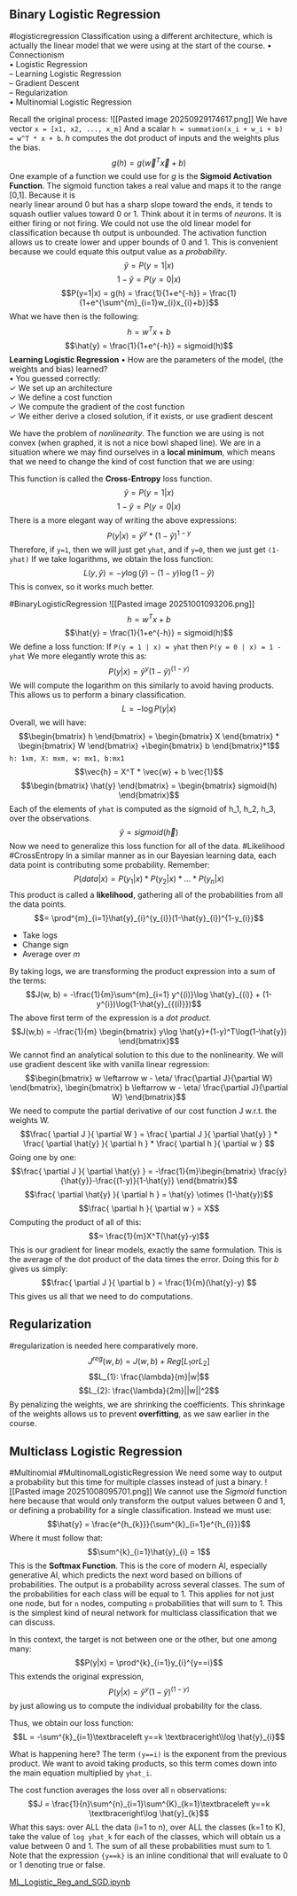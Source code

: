 ## Binary Logistic Regression 
#logisticregression
Classification using a different architecture, which is actually the linear model that we were using at the start of the course. 
• Connectionism  
• Logistic Regression  
	– Learning Logistic Regression  
	– Gradient Descent  
	– Regularization  
• Multinomial Logistic Regression

Recall the original process:
![[Pasted image 20250929174617.png]]
We have vector `x = [x1, x2, ..., x_m]`
And a scalar `h = summation(x_i + w_i + b)`
`= w^T * x + b`. *h* computes the dot product of inputs and the weights plus the bias. 
$$g(h) = g(\vec{w}^{T}\vec{x} + b)$$
One example of a function we could use for *g* is the **Sigmoid Activation Function**. The sigmoid function takes a real value and maps it to the range [0,1]. Because it is  
nearly linear around 0 but has a sharp slope toward the ends, it tends to squash outlier values toward 0 or 1.
Think about it in terms of *neurons*. It is either firing or not firing. We could not use the old linear model for classification because th output is unbounded. The activation function allows us to create lower and upper bounds of 0 and 1. This is convenient because we could equate this output value as a *probability*. 
$$\hat{y} = P(y=1|x)$$ $$1-\hat{y}=P(y=0|x)$$
$$P(y=1|x) = g(h) = \frac{1}{1+e^{-h}} = \frac{1}{1+e^{\sum^{m}_{i=1}w_{i}x_{i}+b}}$$
What we have then is the following:
$$h = w^Tx + b$$ $$\hat{y} = \frac{1}{1+e^{-h}} = sigmoid(h)$$
**Learning Logistic Regression**
• How are the parameters of the model, (the weights and bias) learned?  
• You guessed correctly:  
	✓ We set up an architecture  
	✓ We define a cost function  
	✓ We compute the gradient of the cost function  
	✓ We either derive a closed solution, if it exists, or use gradient descent

We have the problem of *nonlinearity*. The function we are using is not convex (when graphed, it is not a nice bowl shaped line). We are in a situation where we may find ourselves in a **local minimum**, which means that we need to change the kind of cost function that we are using:

This function is called the **Cross-Entropy** loss function. 
$$\hat{y} = P(y=1|x)$$ $$1-\hat{y}=P(y=0|x)$$
There is a more elegant way of writing the above expressions:
$$P(y|x) = \hat{y}^{y} * (1-\hat{y})^{1-y}$$
Therefore, if `y=1`, then we will just get `yhat`, and if `y=0`, then we just get `(1-yhat)`
If we take logarithms, we obtain the loss function:
$$L(y,\hat{y})=-y\log(\hat{y})-(1-y)\log(1-\hat{y})$$
This is convex, so it works much better. 

#BinaryLogisticRegression
![[Pasted image 20251001093206.png]]
$$h=w^Tx + b$$$$\hat{y} = \frac{1}{1+e^{-h}} = sigmoid(h)$$
We define a loss function:
If `P(y = 1 | x) = yhat` then `P(y = 0 | x) = 1 - yhat`
We more elegantly wrote this as: $$P(y|x) = \hat{y}^y (1-\hat{y})^{(1-y)}$$
We will compute the logarithm on this similarly to avoid having products. This allows us to perform a binary classification.
$$L = -\log P(y|x)$$
Overall, we will have:
$$\begin{bmatrix}
h
\end{bmatrix} = 
\begin{bmatrix}
X
\end{bmatrix} *
\begin{bmatrix}
W
\end{bmatrix}
+\begin{bmatrix}
b
\end{bmatrix}*1$$
`h: 1xm, X: mxm, w: mx1, b:mx1`
$$\vec{h} = X^T * \vec{w} + b \vec{1}$$
$$\begin{bmatrix}
\hat{y}
\end{bmatrix} = \begin{bmatrix}
sigmoid(h)
\end{bmatrix}$$
Each of the elements of `yhat` is computed as the sigmoid of h_1, h_2, h_3, over the observations. 
$$\hat{y} = sigmoid(\vec{h})$$
Now we need to generalize this loss function for all of the data. #Likelihood #CrossEntropy
In a similar manner as in our Bayesian learning data, each data point is contributing some probability. Remember:
$$P (data | x) = P(y_{1}|x) * P(y_{2}|x) * \dots *P(y_{n}|x)$$This product is called a **likelihood**, gathering all of the probabilities from all the data points. 
$$= \prod^{m}_{i=1}\hat{y}_{i}^{y_{i}}(1-\hat{y}_{i})^{1-y_{i}}$$
- Take logs 
- Change sign 
- Average over *m*

By taking logs, we are transforming the product expression into a sum of the terms:
$$J(w, b) = -\frac{1}{m}\sum^{m}_{i=1} y^{(i)}\log \hat{y}_{(i)} + (1-y^{i})\log(1-\hat{y}_{{(i)}})$$
The above first term of the expression is a *dot product*.
$$J(w,b) = -\frac{1}{m} \begin{bmatrix}
y\log \hat{y}+(1-y)^T\log(1-\hat{y})
\end{bmatrix}$$
We cannot find an analytical solution to this due to the nonlinearity. We will use gradient descent like with vanilla linear regression:
$$\begin{bmatrix}
w \leftarrow w - \eta/ \frac{\partial J}{\partial W}
\end{bmatrix},
\begin{bmatrix}
b \leftarrow w - \eta/ \frac{\partial J}{\partial W}
\end{bmatrix}$$
We need to compute the partial derivative of our cost function J w.r.t. the weights W.
$$\frac{ \partial J }{ \partial W } = \frac{ \partial J }{ \partial \hat{y} } * \frac{ \partial \hat{y} }{ \partial h } * \frac{ \partial h }{ \partial w } $$
Going one by one:
$$\frac{ \partial J }{ \partial \hat{y} } = -\frac{1}{m}\begin{bmatrix}
\frac{y}{\hat{y}}-\frac{(1-y)}{1-\hat{y}}
\end{bmatrix}$$
$$\frac{ \partial \hat{y} }{ \partial h } = \hat{y} \otimes (1-\hat{y})$$
$$\frac{ \partial h }{ \partial w } = X$$
Computing the product of all of this:
$$= \frac{1}{m}X^T(\hat{y}-y)$$This is our gradient for linear models, exactly the same formulation. This is the average of the dot product of the data times the error. Doing this for *b* gives us simply: $$\frac{ \partial J }{ \partial b } = \frac{1}{m}(\hat{y}-y) $$This gives us all that we need to do computations. 

## Regularization 
#regularization is needed here comparatively more. 
$$J^{reg}(w,b) = J(w,b) + Reg[L_{1} or L_{2}]$$
$$L_{1}: \frac{\lambda}{m}|w|$$
$$L_{2}: \frac{\lambda}{2m}||w||^2$$
By penalizing the weights, we are shrinking the coefficients. This shrinkage of the weights allows us to prevent **overfitting**, as we saw earlier in the course. 

## Multiclass Logistic Regression 
#Multinomial #MultinomalLogisticRegression
We need some way to output a probability but this time for multiple classes instead of just a binary. 
![[Pasted image 20251008095701.png]]
We cannot use the *Sigmoid* function here because that would only transform the output values between 0 and 1, or defining a probability for a single classification. 
Instead we must use: $$\hat{y} = \frac{e^{h_{k}}}{\sum^{k}_{i=1}e^{h_{i}}}$$
Where it must follow that:
$$\sum^{k}_{i=1}\hat{y}_{i} = 1$$
This is the **Softmax Function**. This is the core of modern AI, especially generative AI, which predicts the next word based on billions of probabilities. The output is a probability across several classes. The sum of the probabilities for each class will be equal to 1. This applies for not just one node, but for `n` nodes, computing `n` probabilities that will sum to 1.
This is the simplest kind of neural network for multiclass classification that we can discuss. 

In this context, the target is not between one or the other, but one among many:
$$P(y|x) = \prod^{k}_{i=1}y_{i}^{y==i}$$
This extends the original expression, $$P(y|x) = \hat{y}^y (1-\hat{y})^{(1-y)}$$by just allowing us to compute the individual probability for the class. 

Thus, we obtain our loss function: 
$$L = -\sum^{k}_{i=1}\textbraceleft y==k \textbraceright\\log \hat{y}_{i}$$

What is happening here? The term `(y==i)` is the exponent from the previous product. We want to avoid taking products, so this term comes down into the main equation multiplied by `yhat_i`. 

The cost function averages the loss over all `n` observations:
$$J = \frac{1}{n}\sum^{n}_{i=1}\sum^{K}_{k=1}\textbraceleft y==k \textbraceright\log \hat{y}_{k}$$
What this says: over ALL the data (i=1 to n), over ALL the classes (k=1 to K), take the value of `log yhat_k` for each of the classes, which will obtain us a value between 0 and 1. The sum of all these probabilities must sum to 1. 
Note that the expression `{y==k}` is an inline conditional that will evaluate to 0 or 1 denoting true or false. 

[ML_Logistic_Reg_and_SGD.ipynb](https://gist.github.com/eitellauria/34fea38f7e980c9199512966e524daa6)

